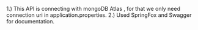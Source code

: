 1.) This API is connecting with mongoDB Atlas , for that we only need connection uri in application.properties.
2.) Used SpringFox and Swagger for documentation.
